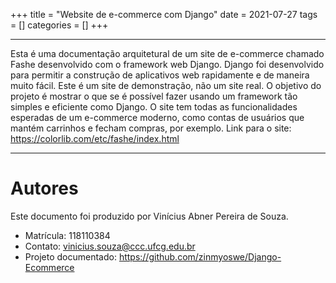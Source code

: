 +++
title = "Website de e-commerce com Django"
date = 2021-07-27
tags = []
categories = []
+++

***

Esta é uma documentação arquitetural de um site de e-commerce chamado Fashe desenvolvido com o framework web Django.
Django foi desenvolvido para permitir a construção de aplicativos web rapidamente e de maneira muito fácil.
Este é um site de demonstração, não um site real. O objetivo do projeto é mostrar o que se é possível fazer usando
um framework tão simples e eficiente como Django. O site tem todas as funcionalidades esperadas de um e-commerce moderno,
como contas de usuários que mantém carrinhos e fecham compras, por exemplo.
Link para o site: https://colorlib.com/etc/fashe/index.html

*** 

# Autores

Este documento foi produzido por Vinícius Abner Pereira de Souza.

- Matrícula: 118110384
- Contato: vinicius.souza@ccc.ufcg.edu.br
- Projeto documentado: https://github.com/zinmyoswe/Django-Ecommerce

